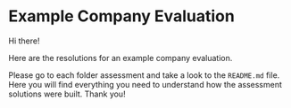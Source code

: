 # Example Company Evaluation

Hi there! 

Here are the resolutions for an example company evaluation.

Please go to each folder assessment and take a look to the `README.md` file. Here you will find everything you need to understand how the assessment solutions were built. Thank you!
